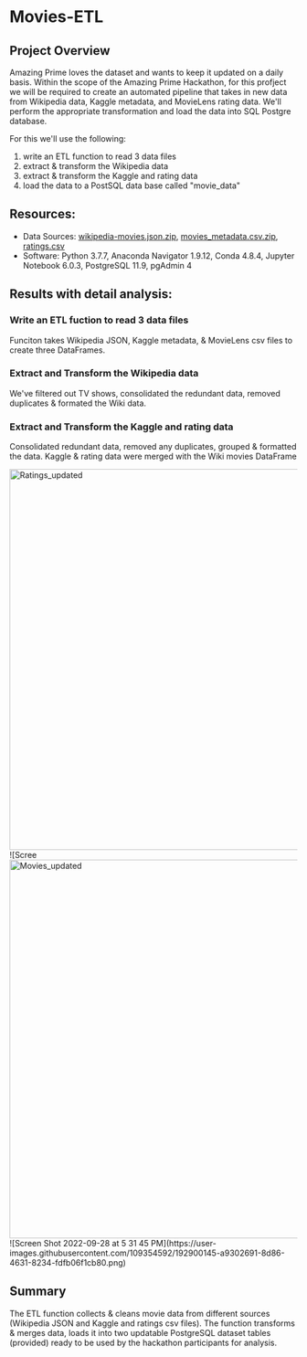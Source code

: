 # Movies-ETL

## Project Overview

Amazing Prime loves the dataset and wants to keep it updated on a daily basis. Within the scope of the Amazing Prime Hackathon, for this profject we will be required to create an automated pipeline that takes in new data from Wikipedia data, Kaggle metadata, and MovieLens rating data. We'll perform the appropriate transformation and load the data into SQL Postgre database.

For this we'll use the following:

1. write an ETL function to read 3 data files
2. extract & transform the Wikipedia data
3. extract & transform the Kaggle and rating data
4. load the data to a PostSQL data base called "movie_data"

## Resources:
- Data Sources: [wikipedia-movies.json.zip](https://github.com/jbailey2705/Movies-ETL/files/9668534/wikipedia-movies.json.zip), [movies_metadata.csv.zip](https://github.com/jbailey2705/Movies-ETL/files/9668536/movies_metadata.csv.zip), [ratings.csv](https://github.com/jbailey2705/Movies-ETL/files/9668631/ratings.csv)
- Software: Python 3.7.7, Anaconda Navigator 1.9.12, Conda 4.8.4, Jupyter Notebook 6.0.3, PostgreSQL 11.9, pgAdmin 4

## Results with detail analysis:

### Write an ETL fuction to read 3 data files
Funciton takes Wikipedia JSON, Kaggle metadata, & MovieLens csv files to create three DataFrames.

### Extract and Transform the Wikipedia data
We've filtered out TV shows, consolidated the redundant data, removed duplicates & formated the Wiki data.

### Extract and Transform the Kaggle and rating data
Consolidated redundant data, removed any duplicates, grouped & formatted the data. Kaggle & rating data were merged with the Wiki movies DataFrame

<img width="667" alt="Ratings_updated" src="https://user-images.githubusercontent.com/109354592/192901516-0c621388-1087-49fb-b5fd-02e06dbda7c0.png">
![Scree<img width="663" alt="Movies_updated" src="https://user-images.githubusercontent.com/109354592/192901527-50e99cb6-0fd4-4e52-84e0-f79ac189b4e7.png"

<img width="663" alt="Movies_updated" src="https://user-images.githubusercontent.com/109354592/192901554-89703f2f-3bb8-4ec4-9184-0a2723ba0c63.png">
![Screen Shot 2022-09-28 at 5 31 45 PM](https://user-images.githubusercontent.com/109354592/192900145-a9302691-8d86-4631-8234-fdfb06f1cb80.png)

## Summary
The ETL function collects & cleans movie data from different sources (Wikipedia JSON and Kaggle and ratings csv files). The function transforms & merges  data, loads it into two updatable PostgreSQL dataset tables (provided) ready to be used by the hackathon participants for analysis.

